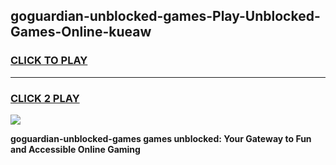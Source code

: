 
## goguardian-unblocked-games-Play-Unblocked-Games-Online-kueaw
<h3>
<a href="https://premium76.site?title=goguardian-unblocked-games&ref=25A">CLICK TO PLAY</a></h3>
<hr>

<h3>
<a href="https://premium76.site?title=goguardian-unblocked-games&ref=25A">CLICK 2 PLAY</a>
  
</h3>

<a href="https://premium76.site?title=goguardian-unblocked-games&ref=25A"><img src="https://clearcache.store/games.png"></a>


**goguardian-unblocked-games games unblocked: Your Gateway to Fun and Accessible Online Gaming**
